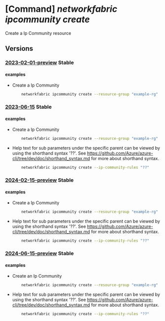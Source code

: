 # [Command] _networkfabric ipcommunity create_

Create a Ip Community resource

## Versions

### [2023-02-01-preview](/Resources/mgmt-plane/L3N1YnNjcmlwdGlvbnMve30vcmVzb3VyY2Vncm91cHMve30vcHJvdmlkZXJzL21pY3Jvc29mdC5tYW5hZ2VkbmV0d29ya2ZhYnJpYy9pcGNvbW11bml0aWVzL3t9/2023-02-01-preview.xml) **Stable**

<!-- mgmt-plane /subscriptions/{}/resourcegroups/{}/providers/microsoft.managednetworkfabric/ipcommunities/{} 2023-02-01-preview -->

#### examples

- Create a Ip Community
    ```bash
        networkfabric ipcommunity create --resource-group "example-rg" --location "westus3" --resource-name "example-ipcommunity" --action "Deny" --well-known-communities "LocalAS" "GShut" --community-members "100:200" "101:201"
    ```

### [2023-06-15](/Resources/mgmt-plane/L3N1YnNjcmlwdGlvbnMve30vcmVzb3VyY2Vncm91cHMve30vcHJvdmlkZXJzL21pY3Jvc29mdC5tYW5hZ2VkbmV0d29ya2ZhYnJpYy9pcGNvbW11bml0aWVzL3t9/2023-06-15.xml) **Stable**

<!-- mgmt-plane /subscriptions/{}/resourcegroups/{}/providers/microsoft.managednetworkfabric/ipcommunities/{} 2023-06-15 -->

#### examples

- Create a Ip Community
    ```bash
        networkfabric ipcommunity create --resource-group "example-rg" --location "westus3" --resource-name "example-ipcommunity" --ip-community-rules "[{action:Permit,communityMembers:['1:1'],sequenceNumber:1234,wellKnownCommunities:[Internet,GShut]}]"
    ```

- Help text for sub parameters under the specific parent can be viewed by using the shorthand syntax '??'. See https://github.com/Azure/azure-cli/tree/dev/doc/shorthand_syntax.md for more about shorthand syntax.
    ```bash
        networkfabric ipcommunity create --ip-community-rules "??"
    ```

### [2024-02-15-preview](/Resources/mgmt-plane/L3N1YnNjcmlwdGlvbnMve30vcmVzb3VyY2Vncm91cHMve30vcHJvdmlkZXJzL21pY3Jvc29mdC5tYW5hZ2VkbmV0d29ya2ZhYnJpYy9pcGNvbW11bml0aWVzL3t9/2024-02-15-preview.xml) **Stable**

<!-- mgmt-plane /subscriptions/{}/resourcegroups/{}/providers/microsoft.managednetworkfabric/ipcommunities/{} 2024-02-15-preview -->

#### examples

- Create a Ip Community
    ```bash
        networkfabric ipcommunity create --resource-group "example-rg" --location "westus3" --resource-name "example-ipcommunity" --ip-community-rules "[{action:Permit,communityMembers:['1:1'],sequenceNumber:1234,wellKnownCommunities:[Internet,GShut]}]"
    ```

- Help text for sub parameters under the specific parent can be viewed by using the shorthand syntax '??'. See https://github.com/Azure/azure-cli/tree/dev/doc/shorthand_syntax.md for more about shorthand syntax.
    ```bash
        networkfabric ipcommunity create --ip-community-rules "??"
    ```

### [2024-06-15-preview](/Resources/mgmt-plane/L3N1YnNjcmlwdGlvbnMve30vcmVzb3VyY2Vncm91cHMve30vcHJvdmlkZXJzL21pY3Jvc29mdC5tYW5hZ2VkbmV0d29ya2ZhYnJpYy9pcGNvbW11bml0aWVzL3t9/2024-06-15-preview.xml) **Stable**

<!-- mgmt-plane /subscriptions/{}/resourcegroups/{}/providers/microsoft.managednetworkfabric/ipcommunities/{} 2024-06-15-preview -->

#### examples

- Create an Ip Community
    ```bash
        networkfabric ipcommunity create --resource-group "example-rg" --location "westus3" --resource-name "example-ipcommunity" --ip-community-rules "[{action:Permit,communityMembers:['1:1'],sequenceNumber:1234,wellKnownCommunities:[Internet,GShut]}]"
    ```

- Help text for sub parameters under the specific parent can be viewed by using the shorthand syntax '??'. See https://github.com/Azure/azure-cli/tree/dev/doc/shorthand_syntax.md for more about shorthand syntax.
    ```bash
        networkfabric ipcommunity create --ip-community-rules "??"
    ```
